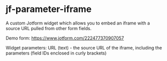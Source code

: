 # jf-parameter-iframe
A custom Jotform widget which allows you to embed an iframe with a source URL pulled from other form fields.

Demo form:
https://www.jotform.com/222477370907057

Widget parameters:
URL (text) - the source URL of the iframe, including the parameters (field IDs enclosed in curly brackets)
